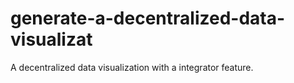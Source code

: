 # generate-a-decentralized-data-visualizat
A decentralized data visualization with a integrator feature.

